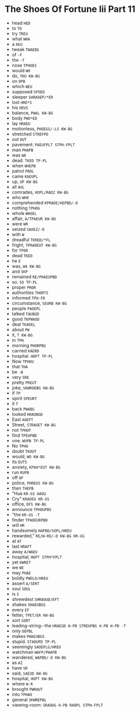 # The Shoes Of Fortune Iii Part 11

* head `HED`
* to `TO`
* try `TREU`
* what `WHA`
* a `AEU`
* tweak `TWAEBG`
* of `-F`
* the `-T`
* nose `TPHOES`
* would `WO`
* do, `TKO KW-BG`
* on `OPB`
* which `WEU`
* supposed `SPOED`
* sleeper `SHRAOEP/*ER`
* lost `HRO*S`
* his `HEUS`
* balance, `PWAL KW-BG`
* body `PWO*ED`
* lay `HRAEU`
* motionless, `PHOEGS/-LS KW-BG`
* stretched `STREFPD`
* out `OUT`
* pavement: `PAEUFPLT STPH-FPLT`
* man `PHAPB`
* was `WA`
* dead. `TKED TP-PL`
* when `WHEPB`
* patrol `PROL`
* came `KAEUPL`
* up, `UP KW-BG`
* all `AUL`
* comrades, `KOPL/RADZ KW-BG`
* who `WHO`
* comprehended `KPRAOE/HEPBD/-D`
* nothing `TPHOG`
* whole `WHOEL`
* affair, `A/TPAEUR KW-BG`
* were `WR`
* seized `SAOEZ/-D`
* with `W`
* dreadful `TKRED/*FL`
* fright, `TPRAOEUT KW-BG`
* for `TPOR`
* dead `TKED`
* he `E`
* was, `WA KW-BG`
* and `SKP`
* remained `RE/PHAEUPBD`
* so. `SO TP-PL`
* proper `PROR`
* authorities `THORTS`
* informed `TPH-FD`
* circumstance, `SEURB KW-BG`
* people `PAOEPL`
* talked `TAUBGD`
* good `TKPWAOD`
* deal `TKAOEL`
* about `PW`
* it, `T KW-BG`
* in `TPH`
* morning `PHORPBG`
* carried `KAERD`
* hospital. `HOPT TP-PL`
* Now `TPHOU`
* that `THA`
* be `-B`
* very `SRE`
* pretty `PREUT`
* joke, `SKWROEBG KW-BG`
* if `TP`
* spirit `SPEURT`
* it `T`
* back `PWABG`
* looked `HRAOBGD`
* East `AOEFT`
* Street, `STRAOET KW-BG`
* not `TPHOT`
* find `TPEUPBD`
* one. `WUPB TP-PL`
* No `TPHO`
* doubt `TKOUT`
* would, `WO KW-BG`
* its `EUTS`
* anxiety, `KPAO*EUT KW-BG`
* run `RUPB`
* off `OF`
* police, `PHREUS KW-BG`
* then `THEPB`
* "Hue `KR-GS HAOU`
* Cry" `KRAOEU KR-GS`
* office, `OFS KW-BG`
* announce `TPHOUPBS`
* "the `KR-GS -T`
* finder `TPAOEURPBD`
* will `HR`
* handsomely `HAPBD/SOPL/HREU`
* rewarded," `RE/W-RD/-D KW-BG KR-GS`
* at `AT`
* last `HRAFT`
* away `A/WAEU`
* hospital; `HOPT STPH*FPLT`
* yet `KWRET`
* we `WE`
* may `PHAE`
* boldly `PWOLD/HREU`
* assert `A/SERT`
* soul `SOUL`
* is `S`
* shrewdest `SHRAOUD/EFT`
* shakes `SHAEUBGS`
* every `EF`
* fetter, `TPET/ER KW-BG`
* sort `SORT`
* leading-string--the `HRAEGD H-PB STREUPBG H-PB H-PB -T`
* only `OEPBL`
* makes `PHAEUBGS`
* stupid. `STAOUPD TP-PL`
* seemingly `SAOEPLG/HREU`
* watchman `WAFP/PHAPB`
* wandered, `WAPBD/-D KW-BG`
* as `AZ`
* have `SR`
* said, `SAEUD KW-BG`
* hospital, `HOPT KW-BG`
* where `W-R`
* brought `PWRAUT`
* into `TPHAO`
* general `SKWREPBL`
* viewing-room: `SRAOUG H-PB RAOPL STPH-FPLT`
